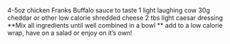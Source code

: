 4-5oz chicken Franks Buffalo sauce to taste 1 light laughing cow 30g cheddar or other low calorie shredded cheese 2 tbs light caesar dressing **Mix all ingredients until well combined in a bowl ** add to a low calorie wrap, have on a salad or enjoy on it’s own!